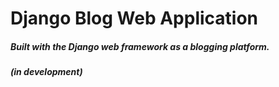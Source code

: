# Django Blog Web Application
##### Built with the Django web framework as a blogging platform.
##### (in development)

